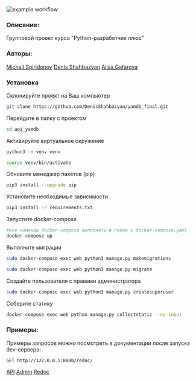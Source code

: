 ![example workflow](https://github.com/DenisShahbazyan/yamdb_final/actions/workflows/yamdb_workflow.yml/badge.svg)

### Описание: 

Групповой проект курса "Python-разработчик плюс" 

### Авторы: 

<a href="https://github.com/Muxa2793">Michail Spiridonov</a> 
<a href="https://github.com/DenisShahbazyan">Denis Shahbazyan</a> 
<a href="https://github.com/alisagafarova">Alisa Gafarova</a> 

### Установка 

Склонируйте проект на Ваш компьютер 
```sh 
git clone https://github.com/DenisShahbazyan/yamdb_final.git 
``` 

Перейдите в папку с проектом 
```sh 
cd api_yamdb 
``` 

Активируйте виртуальное окружение 
```sh 
python3 -m venv venv 
``` 
```sh 
source venv/bin/activate 
``` 

Обновите менеджер пакетов (pip) 
```sh 
pip3 install --upgrade pip 
``` 

Установите необходимые зависимости 
```sh 
pip3 install -r requirements.txt 
``` 

    

Запустите docker-compose 
```sh 
#все команды docker-compose выполнять в папке с docker-compose.yaml 
docker-compose up 
``` 

Выполните миграции 
```sh 
sudo docker-compose exec web python3 manage.py makemigrations 
``` 
```sh 
sudo docker-compose exec web python3 manage.py migrate 
``` 

Создайте пользователя с правами администратора 
```sh 
sudo docker-compose exec web python3 manage.py createsuperuser 
``` 

Соберите статику
```sh 
docker-compose exec web python manage.py collectstatic --no-input 
``` 

### Примеры: 

Примеры запросов можно посмотреть в документации после запуска dev-сервера: 
``` 
GET http://127.0.0.1:8000/redoc/ 
```

<a href="http://51.250.100.71/api/v1/">API</a>
<a href="http://51.250.100.71/admin/">Admin</a>
<a href="http://51.250.100.71/redoc/">Redoc</a>